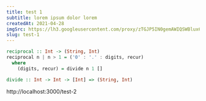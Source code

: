 ```yaml
---
title: test 1
subtitle: lorem ipsum dolor lorem
createdAt: 2021-04-28
imgSrc: https://lh3.googleusercontent.com/proxy/zTGJP5IN0gemAWIQSWBlux6de3TkbMNUDQ6LLtwLlYSi33M2D-bIjbMFt-O5hArvkp9myGodBMgG_qstE-PmfqW8bZhUJg
slug: test-1
---
```


```haskell
reciprocal :: Int -> (String, Int)
reciprocal n | n > 1 = ('0' : '.' : digits, recur)
  where
    (digits, recur) = divide n 1 []

divide :: Int -> Int -> [Int] => (String, Int)
```

http://localhost:3000/test-2
